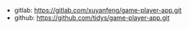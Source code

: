 - gitlab: https://gitlab.com/xuyanfeng/game-player-app.git
- github: https://github.com/tidys/game-player-app.git